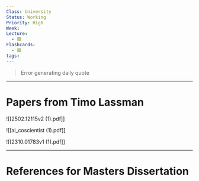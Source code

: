 ```yaml
---
Class: University
Status: Working
Priority: High
Week: 
Lecture:
  - 🟥
Flashcards:
  - 🟥
tags:
---
```

> Error generating daily quote

---
# Papers from Timo Lassman
![[2502.12115v2 (1).pdf]]

![[ai_coscientist (1).pdf]]

![[2310.01783v1 (1).pdf]]


---
# References for Masters Dissertation